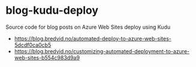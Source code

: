 # blog-kudu-deploy
Source code for blog posts on Azure Web Sites deploy using Kudu
* https://blog.bredvid.no/automated-deploy-to-azure-web-sites-5dcdf0ca0cb5
* https://blog.bredvid.no/customizing-automated-deployment-to-azure-web-sites-b554c983d9a9
